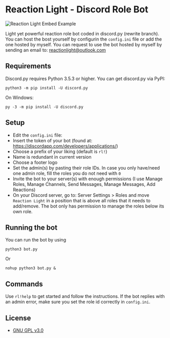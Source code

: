 # Reaction Light - Discord Role Bot
![Reaction Light Embed Example](https://i.imgur.com/f4b9Qye.png)

Light yet powerful reaction role bot coded in discord.py (rewrite branch).
You can host the bost yourself by configurin the `config.ini` file or add the one hosted by myself.
You can request to use the bot hosted by myself by sending an email to: reactionlight@outlook.com

## Requirements
Discord.py requires Python 3.5.3 or higher.
You can get discord.py via PyPI:
```
python3 -m pip install -U discord.py
```
On Windows:
```
py -3 -m pip install -U discord.py
```
## Setup
- Edit the `config.ini` file:
- Insert the token of your bot (found at: https://discordapp.com/developers/applications/)
- Choose a prefix of your liking (default is `rl!`)
- Name is redundant in current version
- Choose a footer logo
- Set the admin(s) by pasting their role IDs. In case you only have/need one admin role, fill the roles you do not need with `0`
- Invite the bot to your server(s) with enough permissions (I use Manage Roles, Manage Channels, Send Messages, Manage Messages, Add Reactions)
- On your Discord server, go to: Server Settings > Roles and move `Reaction Light` in a position that is above all roles that it needs to add/remove. The bot only has permission to manage the roles below its own role.

## Running the bot
You can run the bot by using
```
python3 bot.py
```
Or
```
nohup python3 bot.py &
```
## Commands
Use `rl!help` to get started and follow the instructions. If the bot replies with an admin error, make sure you set the role id correctly in `config.ini`.

## License
- [GNU GPL v3.0](https://github.com/Alessandro-S19/reaction-light/blob/master/LICENSE)
